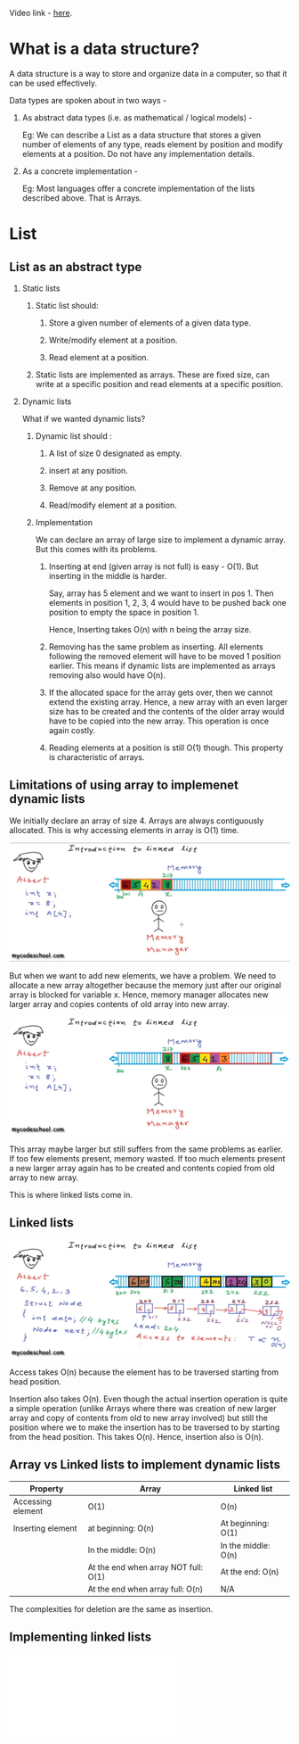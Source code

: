 Video link - [here](https://youtu.be/B31LgI4Y4DQ?si=oa6n955r3aYjZmtW). 

# What is a data structure?
A data structure is a way to store and organize data in a computer, so that it can be used effectively. 

Data types are spoken about in two ways - 

1. As abstract data types (i.e. as mathematical / logical models) - 

    Eg: We can describe a List as a data structure that stores a given number of elements of any type, reads element by position and modify elements at a position. Do not have any implementation details. 

1. As a concrete implementation - 

    Eg: Most languages offer a concrete implementation of the lists described above. That is Arrays. 

# List 

## List as an abstract type

1. Static lists

    1. Static list should: 

        1. Store a given number of elements of a given data type. 

        1. Write/modify element at a position. 

        1. Read element at a position. 

    1. Static lists are implemented as arrays. These are fixed size, can write at a specific position and read elements at a specific position. 

1. Dynamic lists

    What if we wanted dynamic lists?

    1. Dynamic list should : 

        1. A list of size 0 designated as empty. 

        1. insert at any position. 

        1. Remove at any position. 

        1. Read/modify element at a position. 
    
    1. Implementation

        We can declare an array of large size to implement a dynamic array. But this comes with its problems. 

        1. Inserting at end (given array is not full) is easy - O(1). But inserting in the middle is harder. 

            Say, array has 5 element and we want to insert in pos 1. Then elements in position 1, 2, 3, 4 would have to be pushed back one position to empty the space in position 1. 

            Hence, Inserting takes O(n) with n being the array size. 

        1. Removing has the same problem as inserting. All elements following the removed element will have to be moved 1 position earlier. This means if dynamic lists are implemented as arrays removing also would have O(n).

        1. If the allocated space for the array gets over, then we cannot extend the existing array. Hence, a new array with an even larger size has to be created and the contents of the older array would have to be copied into the new array. This operation is once again costly. 

        1. Reading elements at a position is still O(1) though. This property is characteristic of arrays. 

## Limitations of using array to implemenet dynamic lists

We initially declare an array of size 4. Arrays are always contiguously allocated. This is why accessing elements in array is O(1) time. 

![](/data_structures_in_cpp/images/1_array_impl_of_dynamic_list.png)

But when we want to add new elements, we have a problem. We need to allocate a new array altogether because the memory just after our original array is blocked for variable x. Hence, memory manager allocates new larger array and copies contents of old array into new array. 

![](/data_structures_in_cpp/images/2_reallocating_array.png)

This array maybe larger but still suffers from the same problems as earlier. If too few elements present, memory wasted. If too much elements present a new larger array again has to be created and contents copied from old array to new array. 

This is where linked lists come in. 

## Linked lists

![](/data_structures_in_cpp/images/3_linked_list_intro.png)

Access takes O(n) because the element has to be traversed starting from head position. 

Insertion also takes O(n). Even though the actual insertion operation is quite a simple operation (unlike Arrays where there was creation of new larger array and copy of contents from old to new array involved) but still the position where we to make the insertion has to be traversed to by starting from the head position. This takes O(n). Hence, insertion also is O(n).

## Array vs Linked lists to implement dynamic lists

|Property|Array|Linked list|
|-|-|-|
|Accessing element|O(1)|O(n)|
|Inserting element| at beginning: O(n) | At beginning: O(1) |
|  | In the middle: O(n) | In the middle: O(n) |
|  | At the end when array NOT full: O(1) | At the end: O(n) |
|  | At the end when array full: O(n) | N/A |

The complexities for deletion are the same as insertion. 

## Implementing linked lists

![Click here to see implementation of linked lists in C++](/data_structures_in_cpp/code/1_linked_list_implementation.cpp)